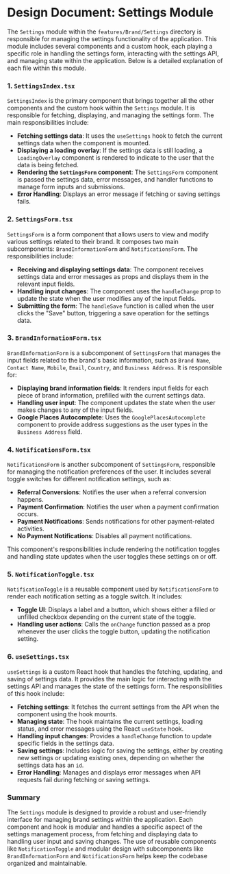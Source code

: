 # Design Document: Settings Module

The `Settings` module within the `features/Brand/Settings` directory is responsible for managing the settings functionality of the application. This module includes several components and a custom hook, each playing a specific role in handling the settings form, interacting with the settings API, and managing state within the application. Below is a detailed explanation of each file within this module.

### 1. `SettingsIndex.tsx`

`SettingsIndex` is the primary component that brings together all the other components and the custom hook within the `Settings` module. It is responsible for fetching, displaying, and managing the settings form. The main responsibilities include:

- **Fetching settings data**: It uses the `useSettings` hook to fetch the current settings data when the component is mounted.
- **Displaying a loading overlay**: If the settings data is still loading, a `LoadingOverlay` component is rendered to indicate to the user that the data is being fetched.
- **Rendering the `SettingsForm` component**: The `SettingsForm` component is passed the settings data, error messages, and handler functions to manage form inputs and submissions.
- **Error Handling**: Displays an error message if fetching or saving settings fails.

### 2. `SettingsForm.tsx`

`SettingsForm` is a form component that allows users to view and modify various settings related to their brand. It composes two main subcomponents: `BrandInformationForm` and `NotificationsForm`. The responsibilities include:

- **Receiving and displaying settings data**: The component receives settings data and error messages as props and displays them in the relevant input fields.
- **Handling input changes**: The component uses the `handleChange` prop to update the state when the user modifies any of the input fields.
- **Submitting the form**: The `handleSave` function is called when the user clicks the "Save" button, triggering a save operation for the settings data.

### 3. `BrandInformationForm.tsx`

`BrandInformationForm` is a subcomponent of `SettingsForm` that manages the input fields related to the brand's basic information, such as `Brand Name`, `Contact Name`, `Mobile`, `Email`, `Country`, and `Business Address`. It is responsible for:

- **Displaying brand information fields**: It renders input fields for each piece of brand information, prefilled with the current settings data.
- **Handling user input**: The component updates the state when the user makes changes to any of the input fields.
- **Google Places Autocomplete**: Uses the `GooglePlacesAutocomplete` component to provide address suggestions as the user types in the `Business Address` field.

### 4. `NotificationsForm.tsx`

`NotificationsForm` is another subcomponent of `SettingsForm`, responsible for managing the notification preferences of the user. It includes several toggle switches for different notification settings, such as:

- **Referral Conversions**: Notifies the user when a referral conversion happens.
- **Payment Confirmation**: Notifies the user when a payment confirmation occurs.
- **Payment Notifications**: Sends notifications for other payment-related activities.
- **No Payment Notifications**: Disables all payment notifications.

This component's responsibilities include rendering the notification toggles and handling state updates when the user toggles these settings on or off.

### 5. `NotificationToggle.tsx`

`NotificationToggle` is a reusable component used by `NotificationsForm` to render each notification setting as a toggle switch. It includes:

- **Toggle UI**: Displays a label and a button, which shows either a filled or unfilled checkbox depending on the current state of the toggle.
- **Handling user actions**: Calls the `onChange` function passed as a prop whenever the user clicks the toggle button, updating the notification setting.

### 6. `useSettings.tsx`

`useSettings` is a custom React hook that handles the fetching, updating, and saving of settings data. It provides the main logic for interacting with the settings API and manages the state of the settings form. The responsibilities of this hook include:

- **Fetching settings**: It fetches the current settings from the API when the component using the hook mounts.
- **Managing state**: The hook maintains the current settings, loading status, and error messages using the React `useState` hook.
- **Handling input changes**: Provides a `handleChange` function to update specific fields in the settings data.
- **Saving settings**: Includes logic for saving the settings, either by creating new settings or updating existing ones, depending on whether the settings data has an `id`.
- **Error Handling**: Manages and displays error messages when API requests fail during fetching or saving settings.

### Summary

The `Settings` module is designed to provide a robust and user-friendly interface for managing brand settings within the application. Each component and hook is modular and handles a specific aspect of the settings management process, from fetching and displaying data to handling user input and saving changes. The use of reusable components like `NotificationToggle` and modular design with subcomponents like `BrandInformationForm` and `NotificationsForm` helps keep the codebase organized and maintainable.
